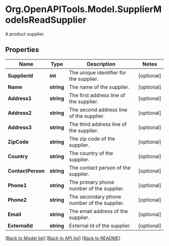 # Org.OpenAPITools.Model.SupplierModelsReadSupplier
A product supplier.

## Properties

Name | Type | Description | Notes
------------ | ------------- | ------------- | -------------
**SupplierId** | **int** | The unique identifier for the supplier. | [optional] 
**Name** | **string** | The name of the supplier. | [optional] 
**Address1** | **string** | The first address line of the supplier. | [optional] 
**Address2** | **string** | The second address line of the supplier. | [optional] 
**Address3** | **string** | The third address line of the supplier. | [optional] 
**ZipCode** | **string** | The zip code of the supplier. | [optional] 
**Country** | **string** | The country of the supplier. | [optional] 
**ContactPerson** | **string** | The contact person of the supplier. | [optional] 
**Phone1** | **string** | The primary phone number of the supplier. | [optional] 
**Phone2** | **string** | The secondary phone number of the supplier. | [optional] 
**Email** | **string** | The email address of the supplier. | [optional] 
**ExternalId** | **string** | External Id of the supplier. | [optional] 

[[Back to Model list]](../README.md#documentation-for-models) [[Back to API list]](../README.md#documentation-for-api-endpoints) [[Back to README]](../README.md)

